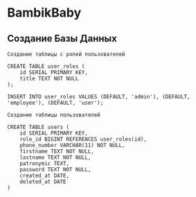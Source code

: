 # BambikBaby

## Создание Базы Данных

`Создание таблицы с ролей пользователей`

```postgresql
CREATE TABLE user_roles (
	id SERIAL PRIMARY KEY,
	title TEXT NOT NULL
);

INSERT INTO user_roles VALUES (DEFAULT, 'admin'), (DEFAULT, 'employee'), (DEFAULT, 'user');
```

`Создание таблицы пользователей`

```postgresql
CREATE TABLE users (
	id SERIAL PRIMARY KEY,
	role_id BIGINT REFERENCES user_roles(id),
	phone_number VARCHAR(11) NOT NULL,
	firstname TEXT NOT NULL,
	lastname TEXT NOT NULL,
	patronymic TEXT,
	password TEXT NOT NULL,
	created_at DATE,
	deleted_at DATE
)
```